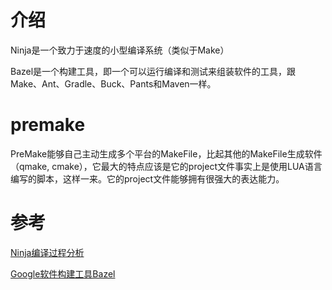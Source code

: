 # 介绍

Ninja是一个致力于速度的小型编译系统（类似于Make）

Bazel是一个构建工具，即一个可以运行编译和测试来组装软件的工具，跟Make、Ant、Gradle、Buck、Pants和Maven一样。


# premake

PreMake能够自己主动生成多个平台的MakeFile，比起其他的MakeFile生成软件（qmake, cmake），它最大的特点应该是它的project文件事实上是使用LUA语言编写的脚本，这样一来。它的project文件能够拥有很强大的表达能力。

# 参考

[Ninja编译过程分析](https://www.cnblogs.com/wangym/p/8317310.html)

[Google软件构建工具Bazel](https://www.cnblogs.com/Jack47/p/bazel-faq.html)
